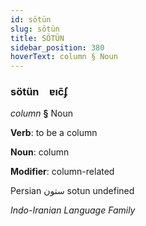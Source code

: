 ```yaml
---
id: sötün
slug: sötün
title: SÖTÜN
sidebar_position: 380
hoverText: column § Noun
---
```


### sötün&emsp;<span kind="abugida">ɐıc̃ʄ</span>

*column* **§** Noun

**Verb**: to be a column

**Noun**: column

**Modifier**: column-related

Persian ستون sotun undefined

*Indo-Iranian Language Family*